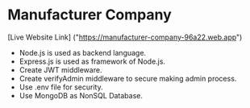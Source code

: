 # Manufacturer Company
[Live Website Link] ("https://manufacturer-company-96a22.web.app")

* Node.js is used as backend language.
* Express.js is used as framework of Node.js.
* Create JWT middleware.
* Create verifyAdmin middleware to secure making admin process.
* Use .env file for security.
* Use MongoDB as NonSQL Database.